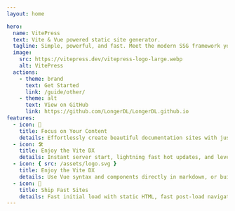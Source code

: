 ```yaml
---
layout: home

hero:
  name: VitePress
  text: Vite & Vue powered static site generator.
  tagline: Simple, powerful, and fast. Meet the modern SSG framework you've always wanted.
  image:
    src: https://vitepress.dev/vitepress-logo-large.webp
    alt: VitePress
  actions:
    - theme: brand
      text: Get Started
      link: /guide/other/
    - theme: alt
      text: View on GitHub
      link: https://github.com/LongerDL/LongerDL.github.io
features:
  - icon: 📝
    title: Focus on Your Content
    details: Effortlessly create beautiful documentation sites with just markdown.
  - icon: 🛠️
    title: Enjoy the Vite DX
    details: Instant server start, lightning fast hot updates, and leverage Vite ecosystem plugins.
  - icon: { src: /assets/logo.svg }
    title: Enjoy the Vite DX
    details: Use Vue syntax and components directly in markdown, or build custom themes with Vue.
  - icon: 🚀
    title: Ship Fast Sites
    details: Fast initial load with static HTML, fast post-load navigation with client-side routing.
---
```


<style>
:root {
  --vp-home-hero-name-color: transparent;
  --vp-home-hero-name-background: -webkit-linear-gradient(120deg, #bd34fe, #41d1ff);
}
</style>
